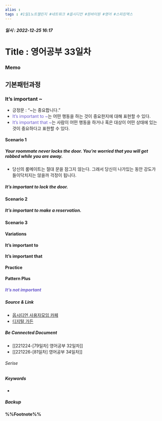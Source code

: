 ```yaml
---
alias : 
tags : #1일1노트챌린지 #네트워크 #옵시디언 #원바이원 #영어 #스피킹맥스
---
```


##### 일시 : 2022-12-25 16:17

# Title : 영어공부 33일차

### Memo

## 기본패턴과정

### It’s important ~
- 긍정문 : “~는 중요합니다.”
- <font color="SlateBlue">It’s important to ~</font>는 어떤 행동을 하는 것이 중요한지에 대해 표현할 수 있다.
- <font color="SlateBlue">It’s important that ~</font>는 사람이 어떤 행동을 하거나 혹은 대상이 어떤 상태에 있는 것이 중요하다고 표한할 수 있다.

#### Scenario 1

##### Your roommate never locks the door. You’re worried that you will get robbed while you are away.
- 당신의 룸메이트는 절대 문을 잠그지 않는다. 그래서 당신이 나가있는 동안 강도가 들이닥치지는 않을까 걱정이 됩니다.

##### It’s important to lock the door.

#### Scenario 2

##### It’s important to make a reservation.

#### Scenario 3

#### Variations

#### It’s important to

#### It’s important that

#### Practice

#### Pattern Plus

##### <font color="SlateBlue">It’s not important</font>

##### Source & Link
- [옵시디언 사용자모임 카페](https://cafe.naver.com/obsidianary/2872)
- [디지털 가든](https://chunghasull.netlify.app/221225-80일차-영어공부-33일차)

##### Be Connected Document
- [[221224-[79일차] 영어공부 32일차]]
- [[221226-[81일차] 영어공부 34일차]]

###### Serise


##### Keywords
- 

##### Backup


#### %%Footnote%%

[^1]: 
[^2]: 
[^3]: 
[^4]: 
[^5]: 
[^6]: 
[^7]: 
[^8]: 
[^9]: 